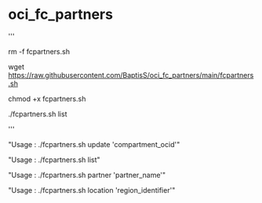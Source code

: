 # oci_fc_partners

'''

rm -f fcpartners.sh

wget https://raw.githubusercontent.com/BaptisS/oci_fc_partners/main/fcpartners.sh

chmod +x fcpartners.sh

./fcpartners.sh list


'''


"Usage : ./fcpartners.sh update 'compartment_ocid'" 

"Usage : ./fcpartners.sh list"

"Usage : ./fcpartners.sh partner 'partner_name'"

"Usage : ./fcpartners.sh location 'region_identifier'" 



